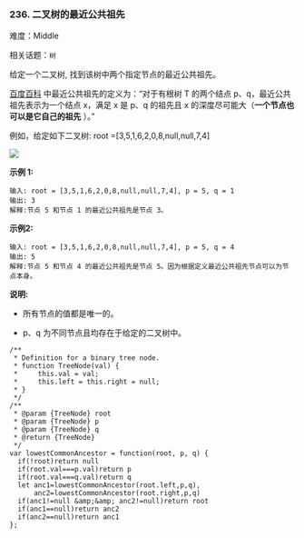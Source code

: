 ### 236. 二叉树的最近公共祖先

难度：Middle

相关话题：`树`

给定一个二叉树, 找到该树中两个指定节点的最近公共祖先。



[百度百科](https://baike.baidu.com/item/%E6%9C%80%E8%BF%91%E5%85%AC%E5%85%B1%E7%A5%96%E5%85%88/8918834?fr=aladdin)
中最近公共祖先的定义为：&ldquo;对于有根树 T 的两个结点 p、q，最近公共祖先表示为一个结点 x，满足 x 是 p、q 的祖先且 x 的深度尽可能大（**一个节点也可以是它自己的祖先** ）。&rdquo;



例如，给定如下二叉树: root =[3,5,1,6,2,0,8,null,null,7,4]



![](https://assets.leetcode-cn.com/aliyun-lc-upload/uploads/2018/12/15/binarytree.png)








**示例 1:** 



```
输入: root = [3,5,1,6,2,0,8,null,null,7,4], p = 5, q = 1
输出: 3
解释:节点 5 和节点 1 的最近公共祖先是节点 3。
```


**示例2:** 



```
输入: root = [3,5,1,6,2,0,8,null,null,7,4], p = 5, q = 4
输出: 5
解释:节点 5 和节点 4 的最近公共祖先是节点 5。因为根据定义最近公共祖先节点可以为节点本身。
```






**说明:** 




* 所有节点的值都是唯一的。

* p、q 为不同节点且均存在于给定的二叉树中。




```
/**
 * Definition for a binary tree node.
 * function TreeNode(val) {
 *     this.val = val;
 *     this.left = this.right = null;
 * }
 */
/**
 * @param {TreeNode} root
 * @param {TreeNode} p
 * @param {TreeNode} q
 * @return {TreeNode}
 */
var lowestCommonAncestor = function(root, p, q) {
  if(!root)return null
  if(root.val===p.val)return p
  if(root.val===q.val)return q
  let anc1=lowestCommonAncestor(root.left,p,q),
      anc2=lowestCommonAncestor(root.right,p,q)
  if(anc1!=null &amp;&amp; anc2!=null)return root
  if(anc1==null)return anc2
  if(anc2==null)return anc1
};
```


